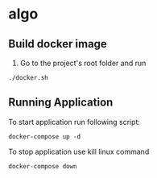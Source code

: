 # algo



Build docker image
------------------

1. Go to the project's root folder and run

```
./docker.sh
```

Running Application
------------------------

To start application run following script:

```
docker-compose up -d
```

To stop application use kill linux command

```
docker-compose down
```

